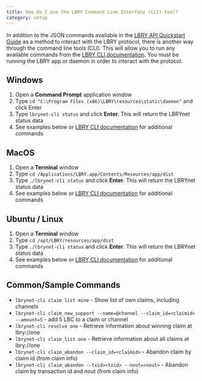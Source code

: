 ```yaml
---
title: How do I use the LBRY Command Line Interface (CLI) tool?
category: setup
---
```


In addition to the JSON commands available in the [LBRY API Quickstart Guide](https://lbry.io/quickstart/api) as a method to interact with the LBRY protocol, there is another way through the command line tools (CLI). This will allow you to run any available commands from the [LBRY CLI documentation](https://lbryio.github.io/lbry/cli/). You must be running the LBRY app or daemon in order to interact with the protocol.

## Windows
1. Open a **Command Prompt** application window
1. Type `cd "C:\Program Files (x86)\LBRY\resources\static\daemon"` and click Enter
1. Type `lbrynet-cli status` and click **Enter**. This will return the LBRYnet status data
1. See examples below or [LBRY CLI documentation](https://lbryio.github.io/lbry/cli/) for additional commands

## MacOS
1. Open a **Terminal** window
1. Type `cd /Applications/LBRY.app/Contents/Resources/app/dist`
1. Type `./lbrynet-cli status`  and click **Enter**. This will return the LBRYnet status data
1. See examples below or [LBRY CLI documentation](https://lbryio.github.io/lbry/cli/) for additional commands

## Ubuntu / Linux 
1. Open a **Terminal** window
1. Type `cd /opt/LBRY/resources/app/dist`
1. Type `./lbrynet-cli status`  and click **Enter**. This will return the LBRYnet status data
1. See examples below or [LBRY CLI documentation](https://lbryio.github.io/lbry/cli/) for additional commands

## Common/Sample Commands
- `lbrynet-cli claim list mine` - Show list of own claims, including channels
- `lbrynet-cli claim_new_support --name=@channel --claim_id=<claimid> --amount=5` - add 5 LBC to a claim or channel
- `lbrynet-cli resolve one` - Retrieve information about winning claim at lbry://one
- `lbrynet-cli claim_list one` - Retrieve information about all claims at lbry://one
- `lbrynet-cli claim_abandon --claim_id=<claimid>` - Abandon claim by claim id (from claim info)
- `lbrynet-cli claim_abandon --txid=<txid> --nout=<nout>` - Abandon claim by transaction id and nout (from claim info)
